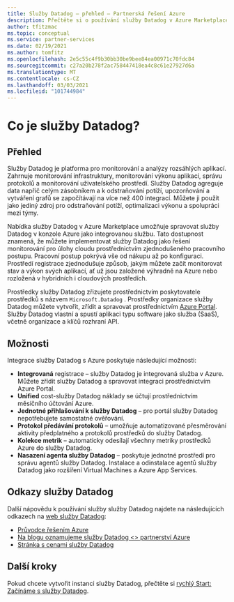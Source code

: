 ```yaml
---
title: Služby Datadog – přehled – Partnerská řešení Azure
description: Přečtěte si o používání služby Datadog v Azure Marketplace.
author: tfitzmac
ms.topic: conceptual
ms.service: partner-services
ms.date: 02/19/2021
ms.author: tomfitz
ms.openlocfilehash: 2e5c55c4f9b30bb30be9bee84ea00971c70fdc84
ms.sourcegitcommit: c27a20b278f2ac758447418ea4c8c61e27927d6a
ms.translationtype: MT
ms.contentlocale: cs-CZ
ms.lasthandoff: 03/03/2021
ms.locfileid: "101744984"
---
```

# <a name="what-is-datadog"></a>Co je služby Datadog?

## <a name="overview"></a>Přehled

Služby Datadog je platforma pro monitorování a analýzy rozsáhlých aplikací. Zahrnuje monitorování infrastruktury, monitorování výkonu aplikací, správu protokolů a monitorování uživatelského prostředí. Služby Datadog agreguje data napříč celým zásobníkem a k odstraňování potíží, upozorňování a vytváření grafů se započítávají na více než 400 integrací. Můžete ji použít jako jediný zdroj pro odstraňování potíží, optimalizaci výkonu a spolupráci mezi týmy.

Nabídka služby Datadog v Azure Marketplace umožňuje spravovat služby Datadog v konzole Azure jako integrovanou službu. Tato dostupnost znamená, že můžete implementovat služby Datadog jako řešení monitorování pro úlohy cloudu prostřednictvím zjednodušeného pracovního postupu. Pracovní postup pokrývá vše od nákupu až po konfiguraci. Prostředí registrace zjednodušuje způsob, jakým můžete začít monitorovat stav a výkon svých aplikací, ať už jsou založené výhradně na Azure nebo rozložená v hybridních i cloudových prostředích.

Prostředky služby Datadog zřizujete prostřednictvím poskytovatele prostředků s názvem `Microsoft.Datadog` . Prostředky organizace služby Datadog můžete vytvořit, zřídit a spravovat prostřednictvím [Azure Portal](https://portal.azure.com/). Služby Datadog vlastní a spustí aplikaci typu software jako služba (SaaS), včetně organizace a klíčů rozhraní API.

## <a name="capabilities"></a>Možnosti

Integrace služby Datadog s Azure poskytuje následující možnosti:

- **Integrovaná** registrace – služby Datadog je integrovaná služba v Azure. Můžete zřídit služby Datadog a spravovat integraci prostřednictvím Azure Portal.
- **Unified** cost-služby Datadog náklady se účtují prostřednictvím měsíčního účtování Azure.
- **Jednotné přihlašování k služby Datadog** – pro portál služby Datadog nepotřebujete samostatné ověřování.
- **Protokol předávání protokolů** – umožňuje automatizované přesměrování aktivity předplatného a protokolů prostředků do služby Datadog.
- **Kolekce metrik** – automaticky odesílají všechny metriky prostředků Azure do služby Datadog.
- **Nasazení agenta služby Datadog** – poskytuje jednotné prostředí pro správu agentů služby Datadog. Instalace a odinstalace agentů služby Datadog jako rozšíření Virtual Machines a Azure App Services.

## <a name="datadog-links"></a>Odkazy služby Datadog

Další nápovědu k používání služby služby Datadog najdete na následujících odkazech na [web služby Datadog](https://www.datadoghq.com/):

- [Průvodce řešením Azure](https://www.datadoghq.com/solutions/azure/)
- [Na blogu oznamujeme služby Datadog <> partnerství Azure](https://www.datadoghq.com/blog/azure-datadog-partnership/)
- [Stránka s cenami služby Datadog](https://www.datadoghq.com/pricing/)

## <a name="next-steps"></a>Další kroky

Pokud chcete vytvořit instanci služby Datadog, přečtěte si [rychlý Start: Začínáme s služby Datadog](create.md).
